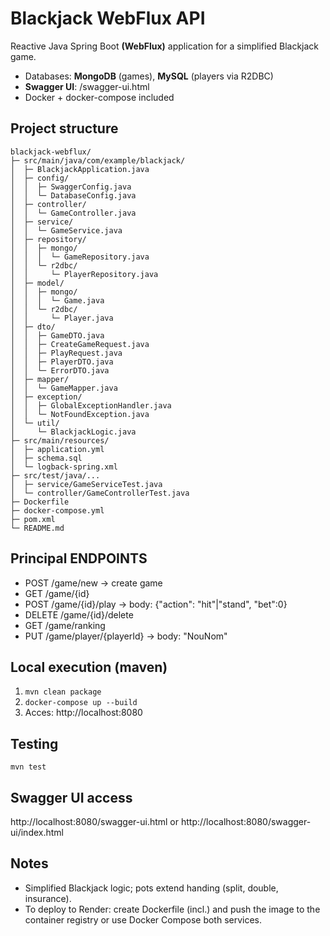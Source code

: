 # Blackjack WebFlux API

Reactive Java Spring Boot **(WebFlux)** application for a simplified Blackjack game.
- Databases: **MongoDB** (games), **MySQL** (players via R2DBC)
- **Swagger UI**: /swagger-ui.html
- Docker + docker-compose included

## Project structure
```
blackjack-webflux/
├─ src/main/java/com/example/blackjack/
│  ├─ BlackjackApplication.java
│  ├─ config/
│  │  ├─ SwaggerConfig.java
│  │  └─ DatabaseConfig.java
│  ├─ controller/
│  │  └─ GameController.java
│  ├─ service/
│  │  └─ GameService.java
│  ├─ repository/
│  │  ├─ mongo/
│  │  │  └─ GameRepository.java
│  │  └─ r2dbc/
│  │     └─ PlayerRepository.java
│  ├─ model/
│  │  ├─ mongo/
│  │  │  └─ Game.java
│  │  └─ r2dbc/
│  │     └─ Player.java
│  ├─ dto/
│  │  ├─ GameDTO.java
│  │  ├─ CreateGameRequest.java
│  │  ├─ PlayRequest.java
│  │  ├─ PlayerDTO.java
│  │  └─ ErrorDTO.java
│  ├─ mapper/
│  │  └─ GameMapper.java
│  ├─ exception/
│  │  ├─ GlobalExceptionHandler.java
│  │  └─ NotFoundException.java
│  └─ util/
│     └─ BlackjackLogic.java
├─ src/main/resources/
│  ├─ application.yml
│  ├─ schema.sql
│  └─ logback-spring.xml
├─ src/test/java/...
│  ├─ service/GameServiceTest.java
│  └─ controller/GameControllerTest.java
├─ Dockerfile
├─ docker-compose.yml
├─ pom.xml
└─ README.md
```

## Principal ENDPOINTS
- POST /game/new  -> create game
- GET /game/{id}
- POST /game/{id}/play  -> body: {"action": "hit"|"stand", "bet":0}
- DELETE /game/{id}/delete
- GET /game/ranking
- PUT /game/player/{playerId}  -> body: "NouNom"

## Local execution (maven)
1. `mvn clean package`
2. `docker-compose up --build`
3. Acces: http://localhost:8080

## Testing
`mvn test`

## Swagger UI access
http://localhost:8080/swagger-ui.html
or
http://localhost:8080/swagger-ui/index.html

## Notes
- Simplified Blackjack logic; pots extend handing (split, double, insurance).
- To deploy to Render: create Dockerfile (incl.) and push the image to the container registry or use Docker Compose both services.
